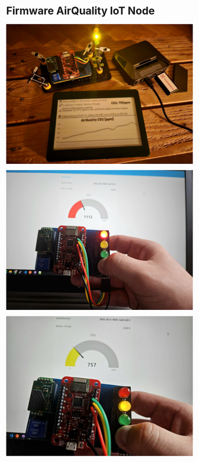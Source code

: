 # Firmware AirQuality IoT Node

![NightHacketon](IoT-Node+Gateway+eInk.jpg)

![RED](IoT-Node-Red.jpg)

![YELLOW](IoT-Node-Yellow.jpg)
